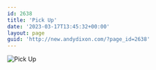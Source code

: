 ```yaml
---
id: 2638
title: 'Pick Up'
date: '2023-03-17T13:45:32+00:00'
layout: page
guid: 'http://new.andydixon.com/?page_id=2638'
---
```


![Pick Up](https://i0.wp.com/assets.g8x2.ldn.idrivee2-23.com/posters/Pick%20Up%2001.jpg?w=1200&ssl=1 "Pick Up")